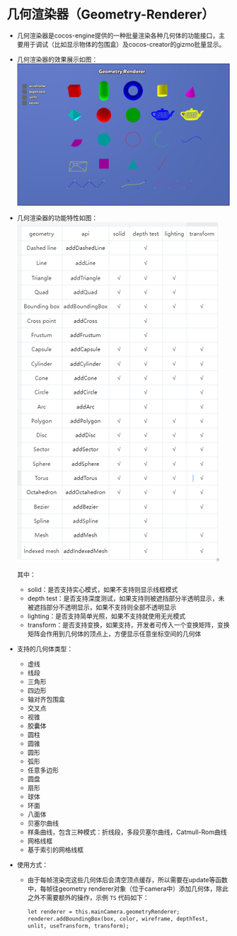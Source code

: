 # 几何渲染器（Geometry-Renderer）

- 几何渲染器是cocos-engine提供的一种批量渲染各种几何体的功能接口，主要用于调试（比如显示物体的包围盒）及cocos-creator的gizmo批量显示。

- 几何渲染器的效果展示如图：
  ![geometry-renderer-demo](./geometry-renderer-demo.png)

- 几何渲染器的功能特性如图：
  ![geometry-renderer-features](./geometry-renderer-features.png)

  其中：
  - solid：是否支持实心模式，如果不支持则显示线框模式
  - depth test：是否支持深度测试，如果支持则被遮挡部分半透明显示，未被遮挡部分不透明显示，如果不支持则全部不透明显示
  - lighting：是否支持简单光照，如果不支持就使用无光模式
  - transform：是否支持变换，如果支持，开发者可传入一个变换矩阵，变换矩阵会作用到几何体的顶点上，方便显示任意坐标空间的几何体

- 支持的几何体类型：
  - 虚线
  - 线段
  - 三角形
  - 四边形
  - 轴对齐包围盒
  - 交叉点
  - 视锥
  - 胶囊体
  - 圆柱
  - 圆锥
  - 圆形
  - 弧形
  - 任意多边形
  - 圆盘
  - 扇形
  - 球体
  - 环面
  - 八面体
  - 贝塞尔曲线
  - 样条曲线，包含三种模式：折线段，多段贝塞尔曲线，Catmull-Rom曲线
  - 网格线框
  - 基于索引的网格线框

- 使用方式：
  - 由于每帧渲染完这些几何体后会清空顶点缓存，所以需要在update等函数中，每帧往geometry renderer对象（位于camera中）添加几何体，除此之外不需要额外的操作，示例 `TS` 代码如下：
    ```
    let renderer = this.mainCamera.geometryRenderer;
    renderer.addBoundingBox(box, color, wireframe, depthTest, unlit, useTransform, transform);
    ```